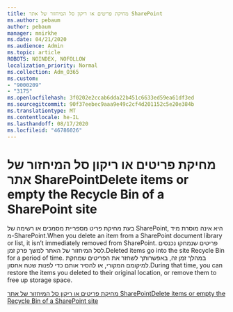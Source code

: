 ```yaml
---
title: מחיקת פריטים או ריקון סל המיחזור של אתר SharePoint
ms.author: pebaum
author: pebaum
manager: mnirkhe
ms.date: 04/21/2020
ms.audience: Admin
ms.topic: article
ROBOTS: NOINDEX, NOFOLLOW
localization_priority: Normal
ms.collection: Adm_O365
ms.custom:
- "9000209"
- "3175"
ms.openlocfilehash: 3f0202e2ccab6dda22b451c6633ed59ea61df3ed
ms.sourcegitcommit: 90f37eebec9aaa9e49c2cf4d201152c5e20e384b
ms.translationtype: MT
ms.contentlocale: he-IL
ms.lasthandoff: 08/17/2020
ms.locfileid: "46786026"
---
```

# <a name="delete-items-or-empty-the-recycle-bin-of-a-sharepoint-site"></a><span data-ttu-id="3f49c-102">מחיקת פריטים או ריקון סל המיחזור של אתר SharePoint</span><span class="sxs-lookup"><span data-stu-id="3f49c-102">Delete items or empty the Recycle Bin of a SharePoint site</span></span> 

<span data-ttu-id="3f49c-103">בעת מחיקת פריט מספריית מסמכים או רשימה של SharePoint, היא אינה מוסרת מיד מ-SharePoint.</span><span class="sxs-lookup"><span data-stu-id="3f49c-103">When you delete an item from a SharePoint document library or list, it isn’t immediately removed from SharePoint.</span></span> <span data-ttu-id="3f49c-104">פריטים שנמחקו נכנסים לסל המיחזור של האתר למשך פרק זמן.</span><span class="sxs-lookup"><span data-stu-id="3f49c-104">Deleted items go into the site Recycle Bin for a period of time.</span></span> <span data-ttu-id="3f49c-105">במהלך זמן זה, באפשרותך לשחזר את הפריטים שמחקת למיקומם המקורי, או להסיר אותם כדי לפנות שטח אחסון.</span><span class="sxs-lookup"><span data-stu-id="3f49c-105">During that time, you can restore the items you deleted to their original location, or remove them to free up storage space.</span></span>

[<span data-ttu-id="3f49c-106">מחיקת פריטים או ריקון סל המיחזור של אתר SharePoint</span><span class="sxs-lookup"><span data-stu-id="3f49c-106">Delete items or empty the Recycle Bin of a SharePoint site</span></span>](https://support.office.com/article/2e713599-d13e-40d6-96dc-66f0a366f74e)